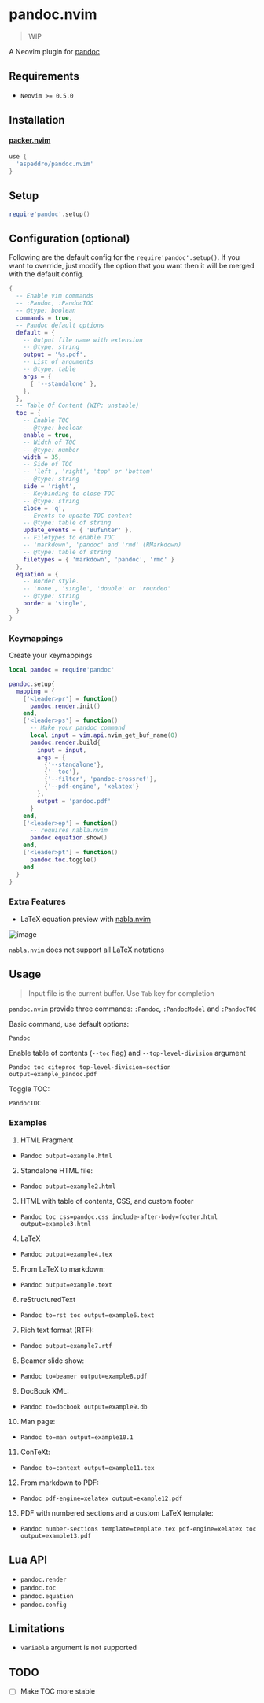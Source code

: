 # pandoc.nvim

> WIP

A Neovim plugin for [pandoc](https://pandoc.org)

## Requirements

- `Neovim >= 0.5.0`

## Installation

#### [packer.nvim](https://github.com/wbthomason/packer.nvim)

```lua
use {
  'aspeddro/pandoc.nvim'
}
```

## Setup

```lua
require'pandoc'.setup()
```

## Configuration (optional)

Following are the default config for the `require'pandoc'.setup()`. If you want to override, just modify the option that you want then it will be merged with the default config.

```lua
{
  -- Enable vim commands
  -- :Pandoc, :PandocTOC
  -- @type: boolean
  commands = true,
  -- Pandoc default options
  default = {
    -- Output file name with extension
    -- @type: string
    output = '%s.pdf',
    -- List of arguments
    -- @type: table
    args = {
      { '--standalone' },
    },
  },
  -- Table Of Content (WIP: unstable)
  toc = {
    -- Enable TOC
    -- @type: boolean
    enable = true,
    -- Width of TOC
    -- @type: number
    width = 35,
    -- Side of TOC
    -- 'left', 'right', 'top' or 'bottom'
    -- @type: string
    side = 'right',
    -- Keybinding to close TOC
    -- @type: string
    close = 'q',
    -- Events to update TOC content
    -- @type: table of string
    update_events = { 'BufEnter' },
    -- Filetypes to enable TOC
    -- 'markdown', 'pandoc' and 'rmd' (RMarkdown)
    -- @type: table of string
    filetypes = { 'markdown', 'pandoc', 'rmd' }
  },
  equation = {
    -- Border style.
    -- 'none', 'single', 'double' or 'rounded'
    -- @type: string
    border = 'single',
  }
}
```

### Keymappings

Create your keymappings

```lua
local pandoc = require'pandoc'

pandoc.setup{
  mapping = {
    ['<leader>pr'] = function()
      pandoc.render.init()
    end,
    ['<leader>ps'] = function()
      -- Make your pandoc command
      local input = vim.api.nvim_get_buf_name(0)
      pandoc.render.build{
        input = input,
        args = {
          {'--standalone'},
          {'--toc'},
          {'--filter', 'pandoc-crossref'},
          {'--pdf-engine', 'xelatex'}
        },
        output = 'pandoc.pdf'
      }
    end,
    ['<leader>ep'] = function()
      -- requires nabla.nvim
      pandoc.equation.show()
    end,
    ['<leader>pt'] = function()
      pandoc.toc.toggle()
    end
  }
}
```

### Extra Features

- LaTeX equation preview with [nabla.nvim](https://github.com/jbyuki/nabla.nvim/)

![image](https://user-images.githubusercontent.com/16160544/140002079-244d1727-488d-4b7c-aab8-1232e85e08c9.png)

`nabla.nvim` does not support all LaTeX notations

## Usage

> Input file is the current buffer. Use `Tab` key for completion

`pandoc.nvim` provide three commands: `:Pandoc`, `:PandocModel` and `:PandocTOC`

Basic command, use default options:

```
Pandoc
```

Enable table of contents (`--toc` flag) and `--top-level-division` argument

```
Pandoc toc citeproc top-level-division=section output=example_pandoc.pdf
```

Toggle TOC:
```
PandocTOC
```

### Examples

1. HTML Fragment
  - `Pandoc output=example.html`
2. Standalone HTML file:
  - `Pandoc output=example2.html`
3. HTML with table of contents, CSS, and custom footer
  - `Pandoc toc css=pandoc.css include-after-body=footer.html output=example3.html`
4. LaTeX
  - `Pandoc output=example4.tex`
5. From LaTeX to markdown:
  - `Pandoc output=example.text`
6. reStructuredText
  - `Pandoc to=rst toc output=example6.text`
7. Rich text format (RTF):
  - `Pandoc output=example7.rtf`
8. Beamer slide show:
  - `Pandoc to=beamer output=example8.pdf`
9. DocBook XML:
  - `Pandoc to=docbook output=example9.db`
10. Man page:
  - `Pandoc to=man output=example10.1`
11. ConTeXt:
  - `Pandoc to=context output=example11.tex`
12. From markdown to PDF:
  - `Pandoc pdf-engine=xelatex output=example12.pdf`
13. PDF with numbered sections and a custom LaTeX template:
  - `Pandoc number-sections template=template.tex pdf-engine=xelatex toc output=example13.pdf`

## Lua API

- `pandoc.render`
- `pandoc.toc`
- `pandoc.equation`
- `pandoc.config`

## Limitations

- `variable` argument is not supported

## TODO

- [ ] Make TOC more stable
